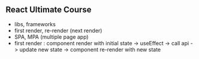 ## React Ultimate Course


- libs, frameworks
- first render, re-render (next render)
- SPA, MPA (multiple page app)
- first render : component render with initial state -> useEffect -> call api -> update new state -> component re-render with new state

